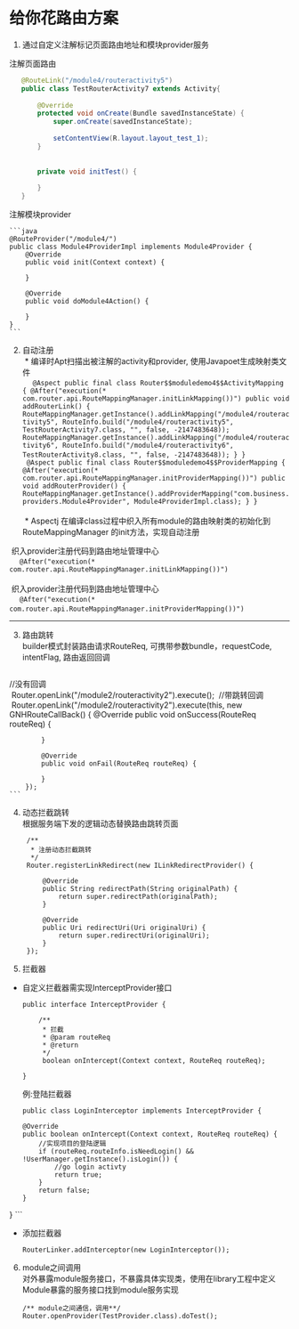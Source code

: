 # 给你花路由方案
1. 通过自定义注解标记页面路由地址和模块provider服务  

  
 注解页面路由
 
 ```java  
	@RouteLink("/module4/routeractivity5")
	public class TestRouterActivity7 extends Activity{
		
	    @Override
	    protected void onCreate(Bundle savedInstanceState) {
	        super.onCreate(savedInstanceState);
		
	        setContentView(R.layout.layout_test_1);
	    }
		
		
	    private void initTest() {
		
	    }
	}  
```
  注解模块provider
    
	```java
	@RouteProvider("/module4/")
	public class Module4ProviderImpl implements Module4Provider {
	    @Override
	    public void init(Context context) {
	
	    }
	
	    @Override
	    public void doModule4Action() {
	
	    }
	}
	```
2. 自动注册  
  * 编译时Apt扫描出被注解的activity和provider, 使用Javapoet生成映射类文件  
  ```
  @Aspect
public final class Router$$moduledemo4$$ActivityMapping {
    @After("execution(* com.router.api.RouteMappingManager.initLinkMapping())")
    public void addRouterLink() {
        RouteMappingManager.getInstance().addLinkMapping("/module4/routeractivity5", RouteInfo.build("/module4/routeractivity5", TestRouterActivity7.class, "", false, -2147483648));
        RouteMappingManager.getInstance().addLinkMapping("/module4/routeractivity6", RouteInfo.build("/module4/routeractivity6", TestRouterActivity8.class, "", false, -2147483648));
    }
}
  ```
  
  ```
  @Aspect
public final class Router$$moduledemo4$$ProviderMapping {
  @After("execution(* com.router.api.RouteMappingManager.initProviderMapping())")
  public void addRouterProvider() {
    RouteMappingManager.getInstance().addProviderMapping("com.business.providers.Module4Provider", Module4ProviderImpl.class);
  }
}
  ```  
        
  * Aspectj 在编译class过程中织入所有module的路由映射类的初始化到 RouteMappingManager 的init方法，实现自动注册

  织入provider注册代码到路由地址管理中心  
  ```
  @After("execution(* com.router.api.RouteMappingManager.initLinkMapping())")
  ```  
    
  织入provider注册代码到路由地址管理中心  
  ```
  @After("execution(* com.router.api.RouteMappingManager.initProviderMapping())")
  ```
   
***  
  
3. 路由跳转  
builder模式封装路由请求RouteReq, 可携带参数bundle，requestCode, intentFlag, 路由返回回调
  
	```
  //没有回调   
  Router.openLink("/module2/routeractivity2").execute(); 
  //带跳转回调          
  Router.openLink("/module2/routeractivity2").execute(this, new GNHRouteCallBack() {
            @Override
            public void onSuccess(RouteReq routeReq) {
	
            }
	
            @Override
            public void onFail(RouteReq routeReq) {
	
            }
        });
	```  
4. 动态拦截跳转  
根据服务端下发的逻辑动态替换路由跳转页面
  

	```
     /**
      * 注册动态拦截跳转
      */
     Router.registerLinkRedirect(new ILinkRedirectProvider() {
	
         @Override
         public String redirectPath(String originalPath) {
             return super.redirectPath(originalPath);
         }
	
         @Override
         public Uri redirectUri(Uri originalUri) {
             return super.redirectUri(originalUri);
         }
     });
	```

5. 拦截器  
  * 自定义拦截器需实现InterceptProvider接口
  
	```  
	public interface InterceptProvider {
	
	    /**
	     * 拦截
	     * @param routeReq
	     * @return
	     */
	     boolean onIntercept(Context context, RouteReq routeReq);
	
	}
	```  
	例:登陆拦截器  
	  
	```
	public class LoginInterceptor implements InterceptProvider {

    @Override
    public boolean onIntercept(Context context, RouteReq routeReq) {
        //实现项目的登陆逻辑
        if (routeReq.routeInfo.isNeedLogin() && !UserManager.getInstance().isLogin()) {
            //go login activty
            return true;
        }
        return false;
    }
}
	```  
  * 添加拦截器  

	```
	RouterLinker.addInterceptor(new LoginInterceptor()); 
	```
	 
6. module之间调用  
对外暴露module服务接口，不暴露具体实现类，使用在library工程中定义Module暴露的服务接口找到module服务实现  
	
	```
	/** module之间通信，调用**/
	Router.openProvider(TestProvider.class).doTest();
	```  

  
  
    
      
      
